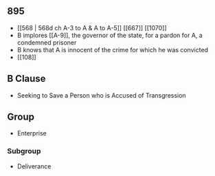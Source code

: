 ## 895
- [[568 | 568d ch A-3 to A &amp; A to A-5]] [[667]] [[1070]] 
- B implores [[A-9]], the governor of the state, for a pardon for A, a condemned prisoner
- B knows that A is innocent of the crime for which he was convicted
- [[108]] 

## B Clause
- Seeking to Save a Person who is Accused of Transgression

## Group
- Enterprise

### Subgroup
- Deliverance

